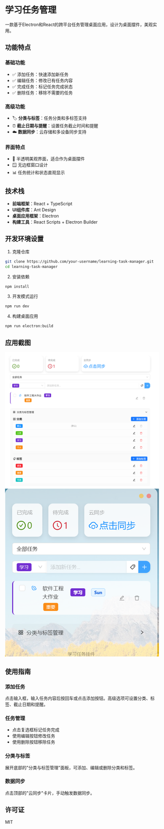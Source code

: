# 学习任务管理

一款基于Electron和React的跨平台任务管理桌面应用，设计为桌面摆件，美观实用。

## 功能特点

### 基础功能
- ✅ 添加任务：快速添加新任务
- ✅ 编辑任务：修改已有任务内容
- ✅ 完成任务：标记任务完成状态
- ✅ 删除任务：移除不需要的任务

### 高级功能
- 🏷️ **分类与标签**：任务分类和多标签支持
- ⏰ **截止日期与提醒**：设置任务截止时间和提醒
- ☁️ **数据同步**：云存储和多设备同步支持

### 界面特点
- 🌈 半透明美观界面，适合作为桌面摆件
- 🪟 无边框窗口设计
- 📊 任务统计和状态直观显示

## 技术栈

- **前端框架**：React + TypeScript
- **UI组件库**：Ant Design
- **桌面应用框架**：Electron
- **构建工具**：React Scripts + Electron Builder

## 开发环境设置

1. 克隆仓库
```bash
git clone https://github.com/your-username/learning-task-manager.git
cd learning-task-manager
```

2. 安装依赖
```bash
npm install
```

3. 开发模式运行
```bash
npm run dev
```

4. 构建桌面应用
```bash
npm run electron:build
```

## 应用截图
![](1d5f87bfc38a3f34200edfd849376be.png)
![alt text](efb2e74fdee75e4872499da3ef71bc2.png)

## 使用指南

### 添加任务
点击输入框，输入任务内容后按回车或点击添加按钮。高级选项可设置分类、标签、截止日期和提醒。

### 任务管理
- 点击复选框标记任务完成
- 使用编辑按钮修改任务
- 使用删除按钮移除任务

### 分类与标签
展开底部的"分类与标签管理"面板，可添加、编辑或删除分类和标签。

### 数据同步
点击顶部的"云同步"卡片，手动触发数据同步。

## 许可证

MIT 
